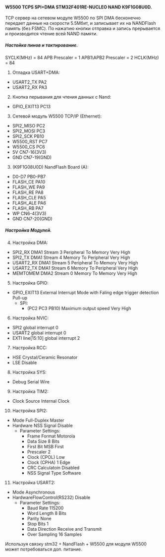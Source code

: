 #### W5500 TCPS SPI+DMA STM32F401RE-NUCLEO NAND K9F1G08U0D.  
TCP сервер на сетевом модуле W5500 по SPI DMA бесконечно передает данные на скорости 5.5Мбит, и записывает их на NANDFlash память (без FSMC). По нажатию кнопки отправка и запись прерывается и производится чтение всей NAND памяти.

##### Настойка пинов и тактирование.  
SYCLK(MHz) = 84  APB Prescaler = 1  APB1\APB2 Prescaler = 2  HCLK(MHz) = 84  
1. Отладка USART+DMA:  
 - USART2_TX      PA2  
 - USART2_RX      PA3  
2. Кнопка перывания для чтения данных с Nand:  
 - GPIO_EXIT13    PC13  
3. Сетевой модуль W5500 ТСР/IP (Ethernet):  
 - SPI2_MISO      PC2  
 - SPI2_MOSI      PC3  
 - SPI2_SCK       PB10  
 - W5500_RST      PC7  
 - W5500_CS       PC6  
 - 5V             CN7-16(3V3)  
 - GND            CN7-19(GND)  
3. (K9F1G08U0D) NandFlash Board (A):  
 - D0-D7          PB0-PB7  
 - FLASH_CE       PA10  
 - FLASH_WE       PA9  
 - FLASH_RE       PA8  
 - FLASH_CLE      PA5  
 - FLASH_ALE      PA6  
 - FLASH_RB       PA7  
 - WP             CN6-4(3V3)  
 - GND            CN7-20(GND)

##### Настройка Модулей.  
4. Настройка DMA:  
 - SPI2_RX    DMA1 Stream 3  Peripheral To Memory  Very High  
 - SPI2_TX    DMA1 Stream 4  Memory To Peripheral  Very High  
 - USART2_RX  DMA1 Stream 5  Peripheral To Memory  Very High  
 - USART2_TX  DMA1 Stream 6  Memory To Peripheral  Very High  
 - MEMTOMEM   DMA2 Stream 0  Memory To Memory      Very High  
5. Настройка GPIO:  
 - GPIO_EXIT13  External Interrupt Mode with Faling edge trigger detection  Pull-up  
   - SPI:  
     - (PC2 PC3 PB10) Maximum output speed  Very High  
6. Настройка NVIC:  
 - SPI2              global interrupt  0  
 - USART2            global interrupt  0  
 - EXTI line[15:10]  global interrupt  2  
7. Настройка RCC:  
 - HSE  Crystal/Ceramic Resonator  
 - LSE  Disable  
8. Настройка SYS:  
 - Debug  Serial Wire  
9. Настройка TIM2:  
 - Clock Source  Internal Clock  
10. Настройка SPI2:  
 - Mode                  Full-Duplex Master  
 - Hardware NSS Signal   Disable  
   - Parameter Settings:  
     - Frame Format      Motorola  
     - Data Size         8 Bits  
     - First Bit         MSB First  
     - Prescaler         2  
     - Clock (CPOL)      Low  
     - Clock (CPHA)      1 Edge  
     - CRC Calculatoin   Disabled  
     - NSS Signal Type   Software  
11. Настройка USART2:  
 - Mode                        Asynchronous  
 - HardwareFlowControl(RS232)  Disable  
   - Parameter Settings:  
     - Baud Rate               115200  
     - Word Length             8 Bits  
     - Parity                  None  
     - Stop Bits               1  
     - Data Direction          Receive and Transmit  
     - Over Sampling           16 Samples

Используя связку stm32 + NandFlash + W5500 для модуля W5500 может потребоваться доп. питание.  
